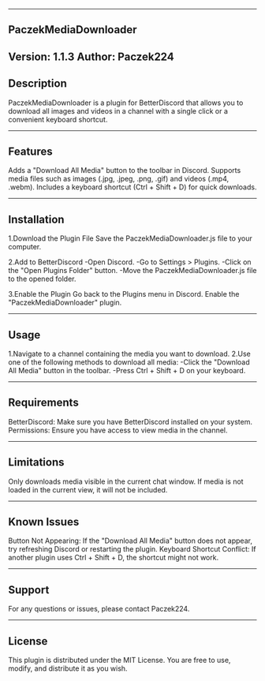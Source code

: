 -----------------------
PaczekMediaDownloader
-----------------------
Version: 1.1.3
Author: Paczek224
-----------------------
Description
-----------------------

PaczekMediaDownloader is a plugin for BetterDiscord that allows you to download all images and videos in a channel with a single click or a convenient keyboard shortcut.

-----------------------
Features
-----------------------

Adds a "Download All Media" button to the toolbar in Discord.
Supports media files such as images (.jpg, .jpeg, .png, .gif) and videos (.mp4, .webm).
Includes a keyboard shortcut (Ctrl + Shift + D) for quick downloads.

-----------------------
Installation
-----------------------

1.Download the Plugin File
Save the PaczekMediaDownloader.js file to your computer.

2.Add to BetterDiscord
-Open Discord.
-Go to Settings > Plugins.
-Click on the "Open Plugins Folder" button.
-Move the PaczekMediaDownloader.js file to the opened folder.

3.Enable the Plugin
Go back to the Plugins menu in Discord.
Enable the "PaczekMediaDownloader" plugin.

-----------------------
Usage
-----------------------

1.Navigate to a channel containing the media you want to download.
2.Use one of the following methods to download all media:
-Click the "Download All Media" button in the toolbar.
-Press Ctrl + Shift + D on your keyboard.

-----------------------
Requirements
-----------------------

BetterDiscord: Make sure you have BetterDiscord installed on your system.
Permissions: Ensure you have access to view media in the channel.

-----------------------
Limitations
-----------------------

Only downloads media visible in the current chat window. If media is not loaded in the current view, it will not be included.

-----------------------
Known Issues
-----------------------

Button Not Appearing: If the "Download All Media" button does not appear, try refreshing Discord or restarting the plugin.
Keyboard Shortcut Conflict: If another plugin uses Ctrl + Shift + D, the shortcut might not work.

-----------------------
Support
-----------------------

For any questions or issues, please contact Paczek224.

-----------------------
License
-----------------------

This plugin is distributed under the MIT License. You are free to use, modify, and distribute it as you wish.
